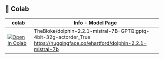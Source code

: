 ## 🦒 Colab
| colab | Info - Model Page
| --- | --- |
[![Open In Colab](https://colab.research.google.com/assets/colab-badge.svg)](https://colab.research.google.com/github/AiratGaliev/text_generation_webui/blob/main/text_generation_webui.ipynb) | TheBloke/dolphin-2.2.1-mistral-7B-GPTQ:gptq-4bit-32g-actorder_True <br /> https://huggingface.co/ehartford/dolphin-2.2.1-mistral-7b
